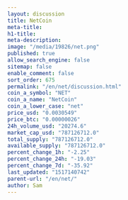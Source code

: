 ```yaml
---
layout: discussion
title: NetCoin
meta-title: 
h1-title: 
meta-description: 
image: "/media/19826/net.png"
published: true
allow_search_engine: false
sitemap: false
enable_comment: false
sort_order: 675
permalink: "/en/net/discussion.html"
coin_a_symbol: "NET"
coin_a_name: "NetCoin"
coin_a_lower_case: "net"
price_usd: "0.0030549"
price_btc: "0.00000026"
24h_volume_usd: "20274.6"
market_cap_usd: "787126712.0"
total_supply: "787126712.0"
available_supply: "787126712.0"
percent_change_1h: "-2.25"
percent_change_24h: "-19.03"
percent_change_7d: "-35.92"
last_updated: "1517140742"
parent-url: "/en/net/"
author: Sam
---
```


